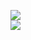 [![](https://img.shields.io/badge/Made%20With-Github%20Spray-lightgrey.svg?style=for-the-badge&logo=github)](https://github.com/Annihil/github-spray#7086)  
[![](https://i.imgur.com/2DrTn0Z.gif)](https://github.com/Annihil/github-spray)
